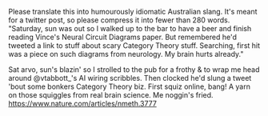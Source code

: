 Please translate this into humourously idiomatic Australian slang. It's meant for a twitter post, so please compress it into fewer than 280 words.
"Saturday, sun was out so I walked up to the bar to have a beer and finish reading Vince's Neural Circuit Diagrams paper. But remembered he'd tweeted a link to stuff about scary Category Theory stuff. Searching, first hit was a piece on such diagrams from neurology. My brain hurts already."

Sat arvo, sun's blazin' so I strolled to the pub for a frothy & to wrap me head around  @vtabbott_'s AI wiring scribbles. Then clocked he'd slung a tweet 'bout some bonkers Category Theory biz. First squiz online, bang! A yarn on those squiggles from real brain science. Me noggin's fried.
https://www.nature.com/articles/nmeth.3777
